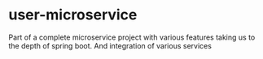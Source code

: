 # user-microservice
Part of a complete microservice project with various features taking us to the depth of spring boot. And integration of various services 

